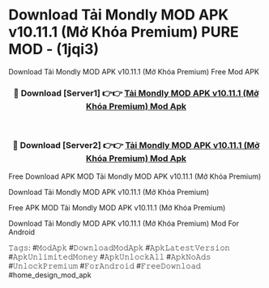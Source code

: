 # Download Tải Mondly MOD APK v10.11.1 (Mở Khóa Premium) PURE MOD - (1jqi3)
Download Tải Mondly MOD APK v10.11.1 (Mở Khóa Premium) Free Mod APK

<div align="center">
<h3>🔴 Download [Server1] 👉👉 <a href="https://apk-comot.site?title=Tải_Mondly_MOD_APK_v10.11.1_(Mở_Khóa_Premium)">Tải Mondly MOD APK v10.11.1 (Mở Khóa Premium) Mod Apk</a></h3><br>

<h3>🔴 Download [Server2] 👉👉 <a href="https://apk-comot.site?title=Tải_Mondly_MOD_APK_v10.11.1_(Mở_Khóa_Premium)">Tải Mondly MOD APK v10.11.1 (Mở Khóa Premium) Mod Apk</a></h3>
</div>


Free Download APK MOD Tải Mondly MOD APK v10.11.1 (Mở Khóa Premium)

Download Tải Mondly MOD APK v10.11.1 (Mở Khóa Premium) 

Free APK MOD Tải Mondly MOD APK v10.11.1 (Mở Khóa Premium) 

Download Tải Mondly MOD APK v10.11.1 (Mở Khóa Premium) Mod For Android

𝚃𝚊𝚐𝚜: #𝙼𝚘𝚍𝙰𝚙𝚔 #𝙳𝚘𝚠𝚗𝚕𝚘𝚊𝚍𝙼𝚘𝚍𝙰𝚙𝚔 #𝙰𝚙𝚔𝙻𝚊𝚝𝚎𝚜𝚝𝚅𝚎𝚛𝚜𝚒𝚘𝚗 #𝙰𝚙𝚔𝚄𝚗𝚕𝚒𝚖𝚒𝚝𝚎𝚍𝙼𝚘𝚗𝚎𝚢 #𝙰𝚙𝚔𝚄𝚗𝚕𝚘𝚌𝚔𝙰𝚕𝚕 #𝙰𝚙𝚔𝙽𝚘𝙰𝚍𝚜 #𝚄𝚗𝚕𝚘𝚌𝚔𝙿𝚛𝚎𝚖𝚒𝚞𝚖 #𝙵𝚘𝚛𝙰𝚗𝚍𝚛𝚘𝚒𝚍 #𝙵𝚛𝚎𝚎𝙳𝚘𝚠𝚗𝚕𝚘𝚊𝚍 #home_design_mod_apk